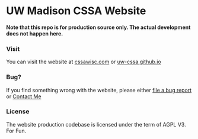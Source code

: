 # UW Madison CSSA Website

**Note that this repo is for production source only. The actual development does not happen here.**

### Visit
You can visit the website at [cssawisc.com](https://cssawisc.com) or [uw-cssa.github.io](http://uw-cssa.github.io)

### Bug?
If you find something wrong with the website, please either [file a bug report](https://github.com/uw-cssa/uw-cssa.github.io/issues/new) or [Contact Me](https://rongyi.blog/contact)

### License
The website production codebase is licensed under the term of AGPL V3. For Fun.
